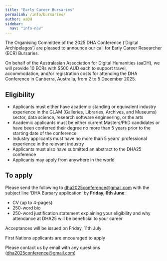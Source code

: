 ```yaml
---
title: "Early Career Bursaries"
permalink: /info/bursaries/
author: aaDH
sidebar:
  nav: "info-nav"
---
```


The Organising Committee of the 2025 DHA Conference (‘Digital Archipelagos’) are pleased to announce our call for Early Career Researcher (ECR) Bursaries. 

On behalf of the Australasian Association for Digital Humanities (aaDH), we will provide 10 ECRs with $500 AUD each to support travel, accommodation, and/or registration costs for attending the DHA Conference in Canberra, Australia, from 2 to 5 December 2025. 

## Eligibility

- Applicants must either have academic standing or equivalent industry experience in the GLAM (Galleries, Libraries, Archives, and Museums) sector, data science, research software engineering, or the arts
- Academic applicants must be either current Masters/PhD candidates or have been conferred their degree no more than 5 years prior to the starting date of the conference 
- Industry applicants must have no more than 5 years’ professional experience in the relevant industry
- Applicants must also have submitted an abstract to the DHA25 conference 
- Applicants may apply from anywhere in the world

## To apply

Please send the following to [dha2025conference@gmail.com](mailto:dha2025conference@gmail.com) with the subject line ‘DHA Bursary application’ by **Friday, 6th June**:

- CV (up to 4-pages)
- 250-word bio
- 250-word justification statement explaining your eligibility and why attendance at DHA25 will be beneficial to your career 

Acceptances will be issued on Friday, 11th July

First Nations applicants are encouraged to apply

Please contact us by email with any questions ([dha2025conference@gmail.com](mailto:dha2025conference@gmail.com)) 
